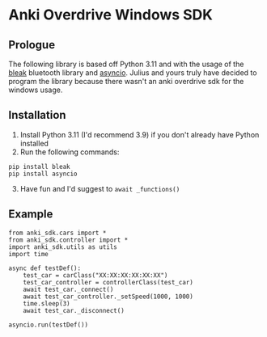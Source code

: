 # Anki Overdrive Windows SDK

## Prologue
The following library is based off Python 3.11 and with the usage of the [bleak](https://github.com/hbldh/bleak) bluetooth library and [asyncio](https://github.com/python/asyncio/tree/master).
Julius and yours truly have decided to program the library because there wasn't an anki overdrive sdk for the windows usage.

## Installation
1. Install Python 3.11 (I'd recommend 3.9) if you don't already have Python installed
2. Run the following commands:
```
pip install bleak
pip install asyncio
```
3. Have fun and I'd suggest to ```await _functions()```

## Example

```
from anki_sdk.cars import *
from anki_sdk.controller import *
import anki_sdk.utils as utils
import time

async def testDef():
    test_car = carClass("XX:XX:XX:XX:XX:XX")
    test_car_controller = controllerClass(test_car)
    await test_car._connect()
    await test_car_controller._setSpeed(1000, 1000)
    time.sleep(3)
    await test_car._disconnect()

asyncio.run(testDef())
```
